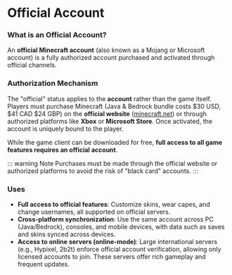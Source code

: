 # Official Account

### What is an Official Account?
An **official Minecraft account** (also known as a Mojang or Microsoft account) is a fully authorized account purchased and activated through official channels.  

### Authorization Mechanism
The "official" status applies to the **account** rather than the game itself. Players must purchase Minecraft (Java & Bedrock bundle costs $30 USD, $41 CAD $24 GBP) on the **official website** ([minecraft.net](https://www.minecraft.net)) or through authorized platforms like **Xbox** or **Microsoft Store**. Once activated, the account is uniquely bound to the player.  

While the game client can be downloaded for free, **full access to all game features requires an official account**.  

::: warning Note
Purchases must be made through the official website or authorized platforms to avoid the risk of "black card" accounts.
:::

### Uses
- **Full access to official features**: Customize skins, wear capes, and change usernames, all supported on official servers.  
- **Cross-platform synchronization**: Use the same account across PC (Java/Bedrock), consoles, and mobile devices, with data such as saves and skins synced across devices.  
- **Access to online servers (online-mode)**: Large international servers (e.g., Hypixel, 2b2t) enforce official account verification, allowing only licensed accounts to join. These servers offer rich gameplay and frequent updates.  
